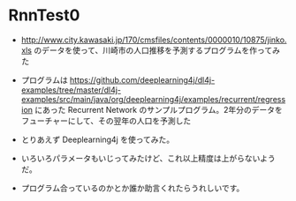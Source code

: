 # RnnTest0

* http://www.city.kawasaki.jp/170/cmsfiles/contents/0000010/10875/jinko.xls
のデータを使って、川崎市の人口推移を予測するプログラムを作ってみた

* プログラムは
https://github.com/deeplearning4j/dl4j-examples/tree/master/dl4j-examples/src/main/java/org/deeplearning4j/examples/recurrent/regression
にあった Recurrent Network のサンプルプログラム。2年分のデータをフューチャーにして、その翌年の人口を予測した

* とりあえず Deeplearning4j を使ってみた。

* いろいろパラメータもいじってみたけど、これ以上精度は上がらないようだ。

* プログラム合っているのかとか誰か助言くれたらうれしいです。
